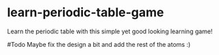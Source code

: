 # learn-periodic-table-game
Learn the periodic table with this simple yet good looking learning game!

#Todo
Maybe fix the design a bit and add the rest of the atoms :)
